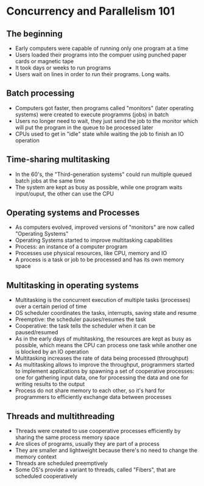 # Concurrency and Parallelism 101

## The beginning
- Early computers were capable of running only one program at a time
- Users loaded their programs into the compuer using punched paper cards or magnetic tape
- It took days or weeks to run programs
- Users wait on lines in order to run their programs. Long waits.

## Batch processing
- Computers got faster, then programs called "monitors" (later operating systems)
were created to execute programms (jobs) in batch
- Users no longer need to wait, they just send the job to the monitor which will
put the program in the queue to be processed later
- CPUs used to get in "idle" state while waiting the job to finish an IO operation

## Time-sharing multitasking
- In the 60's, the "Third-generation systems" could run multiple queued batch jobs at the same time
- The system are kept as busy as possible, while one program waits input/ouput, the other can use the CPU

## Operating systems and Processes
- As computers evolved, improved versions of "monitors" are now called "Operating Systems"
- Operating Systems started to improve multitasking capabilities
- Process: an instance of a computer program
- Processes use physical resources, like CPU, memory and IO
- A process is a task or job to be processed and has its own memory space

## Multitasking in operating systems
- Multitasking is the concurrent execution of multiple tasks (processes) over a certain period of time
- OS scheduler coordinates the tasks, interrupts, saving state and resume
- Preemptive: the scheduler pauses/resumes the task
- Cooperative: the task tells the scheduler when it can be paused/resumed
- As in the early days of multitasking, the resources are kept as busy as possible, which means
the CPU can process one task while another one is blocked by an IO operation
- Multitasking increases the rate of data being processed (throughput)
- As multitasking allows to improve the throughput, programmers started to implement applications
by spawning a set of cooperative processes: one for gathering input data, one for processing the data and one for
writing results to the output
- Process do not share memory to each other, so it's hard for programmers to efficiently exchange data
between processes

## Threads and multithreading
- Threads were created to use cooperative processes efficiently by sharing the same process memory space
- Are slices of programs, usually they are part of a process
- They are smaller and lightweight because there's no need to change the memory context
- Threads are scheduled preemptively
- Some OS's provide a variant to threads, called "Fibers", that are scheduled cooperatively
